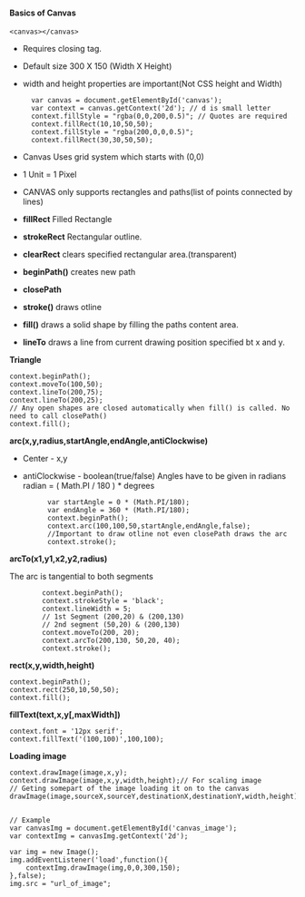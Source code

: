 #### Basics of Canvas

    <canvas></canvas>

* Requires closing tag.
* Default size 300 X 150 (Width X Height)
* width and height properties are important(Not CSS height and Width)

        var canvas = document.getElementById('canvas');
        var context = canvas.getContext('2d'); // d is small letter
        context.fillStyle = "rgba(0,0,200,0.5)"; // Quotes are required
        context.fillRect(10,10,50,50);
        context.fillStyle = "rgba(200,0,0,0.5)";
        context.fillRect(30,30,50,50);

* Canvas Uses grid system which starts with (0,0)
* 1 Unit =  1 Pixel
* CANVAS only supports rectangles and paths(list of points connected by lines)
* **fillRect** Filled Rectangle
* **strokeRect** Rectangular outline.
* **clearRect** clears specified rectangular area.(transparent)
* **beginPath()** creates new path
* **closePath**
* **stroke()** draws otline 
* **fill()** draws a solid shape by filling the paths content area.
* **lineTo** draws a line from current drawing position specified bt x and y.

**Triangle**

    context.beginPath();
    context.moveTo(100,50);
    context.lineTo(200,75);
    context.lineTo(200,25);
    // Any open shapes are closed automatically when fill() is called. No need to call closePath()
    context.fill(); 

**arc(x,y,radius,startAngle,endAngle,antiClockwise)**

* Center - x,y
* antiClockwise - boolean(true/false)
Angles have to be given in radians 
radian = ( Math.PI / 180 ) * degrees

            var startAngle = 0 * (Math.PI/180);
            var endAngle = 360 * (Math.PI/180);
            context.beginPath();
            context.arc(100,100,50,startAngle,endAngle,false);
            //Important to draw otline not even closePath draws the arc
            context.stroke();

**arcTo(x1,y1,x2,y2,radius)**

The  arc is tangential to both segments

            context.beginPath();
            context.strokeStyle = 'black';
            context.lineWidth = 5;
            // 1st Segment (200,20) & (200,130)
            // 2nd segment (50,20) & (200,130)
            context.moveTo(200, 20);
            context.arcTo(200,130, 50,20, 40);
            context.stroke();

**rect(x,y,width,height)**

    context.beginPath();
    context.rect(250,10,50,50);
    context.fill();

**fillText(text,x,y[,maxWidth])**

    context.font = '12px serif';
    context.fillText('(100,100)',100,100);

**Loading image**

    context.drawImage(image,x,y);
    context.drawImage(image,x,y,width,height);// For scaling image
    // Geting somepart of the image loading it on to the canvas
    drawImage(image,sourceX,sourceY,destinationX,destinationY,width,height);


    // Example
    var canvasImg = document.getElementById('canvas_image');
    var contextImg = canvasImg.getContext('2d');
    
    var img = new Image();
    img.addEventListener('load',function(){
        contextImg.drawImage(img,0,0,300,150);
    },false);
    img.src = "url_of_image";





